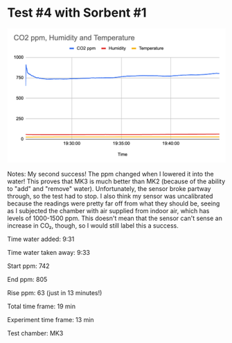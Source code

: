 # Test #4 with Sorbent #1

![](<../Media/image-6.png>)

Notes: My second success! The ppm changed when I lowered it into the water! This proves that MK3 is much better than MK2 (because of the ability to "add" and "remove" water). Unfortunately, the sensor broke partway through, so the test had to stop. I also think my sensor was uncalibrated because the readings were pretty far off from what they should be, seeing as I subjected the chamber with air supplied from indoor air, which has levels of 1000-1500 ppm. This doesn't mean that the sensor can't sense an increase in CO₂, though, so I would still label this a success.&#x20;

Time water added: 9:31

Time water taken away: 9:33

Start ppm: 742

End ppm: 805

Rise ppm: 63 (just in 13 minutes!)

Total time frame: 19 min

Experiment time frame: 13 min

Test chamber: MK3
